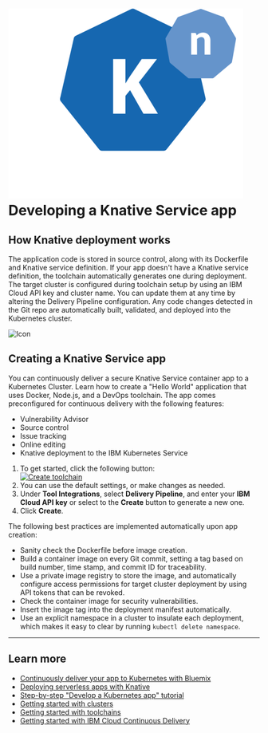 # ![Icon](./.bluemix/knative.svg) Developing a Knative Service app

## How Knative deployment works
The application code is stored in source control, along with its Dockerfile and Knative service definition. If your app doesn't have a Knative service definition, the toolchain automatically generates one during deployment. The target cluster is configured during toolchain setup by using an IBM Cloud API key and cluster name. You can update them at any time by altering the Delivery Pipeline configuration. Any code changes detected in the Git repo are automatically built, validated, and deployed into the Kubernetes cluster.

![Icon](./.bluemix/toolchain.png)

## Creating a Knative Service app
You can continuously deliver a secure Knative Service container app to a Kubernetes Cluster. Learn how to create a "Hello World" application that uses Docker, Node.js, and a DevOps toolchain. The app comes preconfigured for continuous delivery with the following features:
* Vulnerability Advisor
* Source control
* Issue tracking
* Online editing
* Knative deployment to the IBM Kubernetes Service

1. To get started, click the following button:
<br> [![Create toolchain](https://cloud.ibm.com/devops/graphics/create_toolchain_button.png)](https://cloud.ibm.com/devops/setup/deploy?repository=https%3A%2F%2Fgithub.com%2Fgee4vee%2Fknative-service-toolchain&env_id=ibm:yp:us-south)
2. You can use the default settings, or make changes as needed.
3. Under **Tool Integrations**, select **Delivery Pipeline**, and enter your **IBM Cloud API key** or select to the **Create** button to generate a new one.
4. Click **Create**.

The following best practices are implemented automatically upon app creation:
- Sanity check the Dockerfile before image creation.
- Build a container image on every Git commit, setting a tag based on build number, time stamp, and commit ID for traceability.
- Use a private image registry to store the image, and automatically configure access permissions for target cluster deployment by using API tokens that can be revoked.
- Check the container image for security vulnerabilities.
- Insert the image tag into the deployment manifest automatically.
- Use an explicit namespace in a cluster to insulate each deployment, which makes it easy to clear by running `kubectl delete namespace`.

---
## Learn more 

* [Continuously deliver your app to Kubernetes with Bluemix](https://www.ibm.com/blogs/bluemix/2017/07/continuously-deliver-your-app-to-kubernetes-with-bluemix/)
* [Deploying serverless apps with Knative](https://cloud.ibm.com/docs/containers?topic=containers-serverless-apps-knative)
* [Step-by-step "Develop a Kubernetes app" tutorial](https://www.ibm.com/devops/method/tutorials/tc_secure_kube)
* [Getting started with clusters](https://cloud.ibm.com/docs/containers?topic=containers-getting-started)
* [Getting started with toolchains](https://cloud.ibm.com/devops/getting-started)
* [Getting started with IBM Cloud Continuous Delivery](https://cloud.ibm.com/docs/services/ContinuousDelivery?topic=ContinuousDelivery-getting-started&pos=2)

